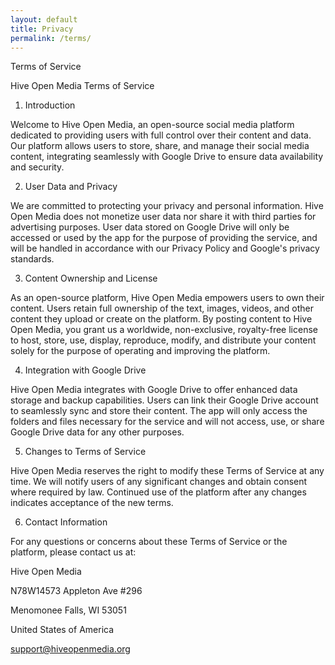 ```yaml
---
layout: default
title: Privacy
permalink: /terms/
---
```


Terms of Service

Hive Open Media Terms of Service

1. Introduction

Welcome to Hive Open Media, an open-source social media platform dedicated to providing users with full control over their content and data. Our platform allows users to store, share, and manage their social media content, integrating seamlessly with Google Drive to ensure data availability and security.

2. User Data and Privacy

We are committed to protecting your privacy and personal information. Hive Open Media does not monetize user data nor share it with third parties for advertising purposes. User data stored on Google Drive will only be accessed or used by the app for the purpose of providing the service, and will be handled in accordance with our Privacy Policy and Google's privacy standards.

3. Content Ownership and License

As an open-source platform, Hive Open Media empowers users to own their content. Users retain full ownership of the text, images, videos, and other content they upload or create on the platform. By posting content to Hive Open Media, you grant us a worldwide, non-exclusive, royalty-free license to host, store, use, display, reproduce, modify, and distribute your content solely for the purpose of operating and improving the platform.

4. Integration with Google Drive

Hive Open Media integrates with Google Drive to offer enhanced data storage and backup capabilities. Users can link their Google Drive account to seamlessly sync and store their content. The app will only access the folders and files necessary for the service and will not access, use, or share Google Drive data for any other purposes.

5. Changes to Terms of Service

Hive Open Media reserves the right to modify these Terms of Service at any time. We will notify users of any significant changes and obtain consent where required by law. Continued use of the platform after any changes indicates acceptance of the new terms.

6. Contact Information

For any questions or concerns about these Terms of Service or the platform, please contact us at:

Hive Open Media

N78W14573 Appleton Ave #296

Menomonee Falls, WI 53051

United States of America

support@hiveopenmedia.org


